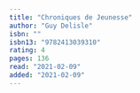 ```yaml
---
title: "Chroniques de Jeunesse"
author: "Guy Delisle"
isbn: ""
isbn13: "9782413039310"
rating: 4
pages: 136
read: "2021-02-09"
added: "2021-02-09"
---
```


